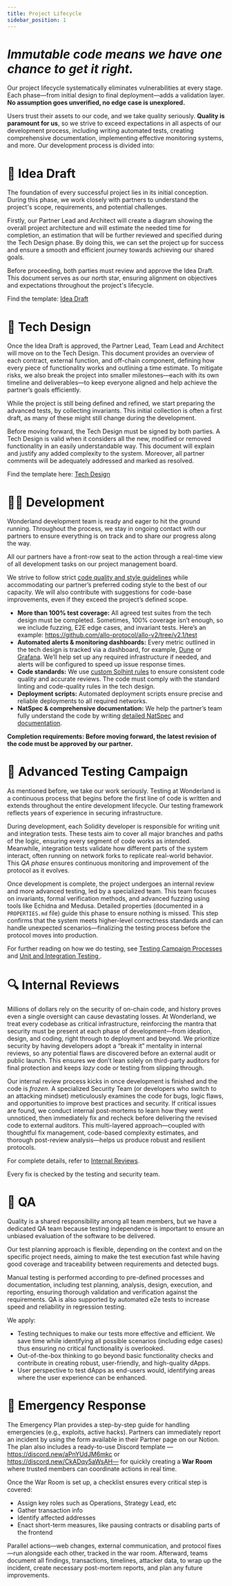 ```yaml
---
title: Project Lifecycle
sidebar_position: 1
---
```

# *Immutable code means we have one chance to get it right.*

Our project lifecycle systematically eliminates vulnerabilities at every stage. Each phase—from initial design to final deployment—adds a validation layer. **No assumption goes unverified, no edge case is unexplored.**

Users trust their assets to our code, and we take quality seriously. **Quality is paramount for us**, so we strive to exceed expectations in all aspects of our development process, including writing automated tests, creating comprehensive documentation, implementing effective monitoring systems, and more. Our development process is divided into:

# 🎨 Idea Draft

The foundation of every successful project lies in its initial conception. During this phase, we work closely with partners to understand the project's scope, requirements, and potential challenges. 

Firstly, our Partner Lead and Architect will create a diagram showing the overall project architecture and will estimate the needed time for completion, an estimation that will be further reviewed and specified during the Tech Design phase. By doing this, we can set the project up for success and ensure a smooth and efficient journey towards achieving our shared goals. 

Before proceeding, both parties must review and approve the Idea Draft. This document serves as our north star, ensuring alignment on objectives and expectations throughout the project's lifecycle.

Find the template: [Idea Draft](https://www.notion.so/Idea-Draft-1859a4c092c780ae8453f83898fa03b6?pvs=21)

# 📐 Tech Design

Once the Idea Draft is approved, the Partner Lead, Team Lead and Architect will move on to the Tech Design. This document provides an overview of each contract, external function, and off-chain component, defining how every piece of functionality works and outlining a time estimate. To mitigate risks, we also break the project into smaller milestones—each with its own timeline and deliverables—to keep everyone aligned and help achieve the partner’s goals efficiently.

While the project is still being defined and refined, we start preparing the advanced tests, by collecting invariants. This initial collection is often a first draft, as many of these might still change during the development.

Before moving forward, the Tech Design must be signed by both parties. A Tech Design is valid when it considers all the new, modified or removed functionality in an easily understandable way. This document will explain and justify any added complexity to the system. Moreover, all partner comments will be adequately addressed and marked as resolved.

Find the template here: [Tech Design](https://www.notion.so/Tech-Design-1859a4c092c780e08b2ddf022ab3e228?pvs=21)

# 👩‍💻 Development

Wonderland development team is ready and eager to hit the ground running. Throughout the process, we stay in ongoing contact with our partners to ensure everything is on track and to share our progress along the way.

All our partners have a front-row seat to the action through a real-time view of all development tasks on our project management board.

We strive to follow strict [code quality and style guidelines](https://www.notion.so/Wonderland-Solidity-Style-Guide-c5d8e9f8fa1349a797e30e1f053d130e?pvs=21) while accommodating our partner’s preferred coding style to the best of our capacity. We will also contribute with suggestions for code-base improvements, even if they exceed the project’s defined scope.

- **More than 100% test coverage:** All agreed test suites from the tech design must be completed. Sometimes, 100% coverage isn’t enough, so we include fuzzing, E2E edge cases, and invariant tests. Here’s an example: https://github.com/allo-protocol/allo-v2/tree/v2.1/test
- **Automated alerts & monitoring dashboards:** Every metric outlined in the tech design is tracked via a dashboard, for example, [Dune](https://dune.com/defi_wonderland/mev-bots) or [Grafana](https://snapshots.raintank.io/dashboard/snapshot/pdIYOBrhqixu0lpidVXH4dsEF1iwclMO?orgId=2). We’ll help set up any required infrastructure if needed, and alerts will be configured to speed up issue response times.
- **Code standards:** We use [custom Solhint rules](https://github.com/solhint-community/solhint-community) to ensure consistent code quality and accurate reviews. The code must comply with the standard linting and code-quality rules in the tech design.
- **Deployment scripts:** Automated deployment scripts ensure precise and reliable deployments to all required networks.
- **NatSpec & comprehensive documentation:** We help the partner’s team fully understand the code by writing [detailed NatSpec](https://github.com/defi-wonderland/hai-core/blob/dev/src/interfaces/ICollateralAuctionHouse.sol) and [documentation](https://docs.letsgethai.com/detailed/intro/hai.html).

**Completion requirements: Before moving forward, the latest revision of the code must be approved by our partner.**


# 🧪 Advanced Testing Campaign

As mentioned before, we take our work seriously. Testing at Wonderland is a continuous process that begins before the first line of code is written and extends throughout the entire development lifecycle. Our testing framework reflects years of experience in securing infrastructure.

During development, each Solidity developer is responsible for writing unit and integration tests. These tests aim to cover all major branches and paths of the logic, ensuring every segment of code works as intended. Meanwhile, integration tests validate how different parts of the system interact, often running on network forks to replicate real-world behavior. This *QA phase* ensures continuous monitoring and improvement of the protocol as it evolves.

Once development is complete, the project undergoes an internal review and more advanced testing, led by a specialized team. This team focuses on invariants, formal verification methods, and advanced fuzzing using tools like Echidna and Medusa. Detailed properties (documented in a `PROPERTIES.md` file) guide this phase to ensure nothing is missed. This step confirms that the system meets higher-level correctness standards and can handle unexpected scenarios—finalizing the testing process before the protocol moves into production.

For further reading on how we do testing, see [Testing Campaign Processes](https://www.notion.so/Testing-Campaign-Processes-1359a4c092c781acad22f0fb9322632b?pvs=21) and [Unit and Integration Testing ](https://www.notion.so/Unit-and-Integration-Testing-1359a4c092c7814ba93afac246d451f4?pvs=21).

# 🔍 Internal Reviews

Millions of dollars rely on the security of on-chain code, and history proves even a single oversight can cause devastating losses. At Wonderland, we treat every codebase as critical infrastructure, reinforcing the mantra that security must be present at each phase of development—from ideation, design, and coding, right through to deployment and beyond. We prioritize security by having developers adopt a “break it” mentality in internal reviews, so any potential flaws are discovered before an external audit or public launch. This ensures we don’t lean solely on third-party auditors for final protection and keeps *lazy* code or testing from slipping through.

Our internal review process kicks in once development is finished and the code is *frozen.* A specialized Security Team (or developers who switch to an attacking mindset) meticulously examines the code for bugs, logic flaws, and opportunities to improve best practices and security. If critical issues are found, we conduct internal post-mortems to learn how they went unnoticed, then immediately fix and recheck before delivering the revised code to external auditors. This multi-layered approach—coupled with thoughtful fix management, code-based complexity estimates, and thorough post-review analysis—helps us produce robust and resilient protocols.

For complete details, refer to [Internal Reviews](https://www.notion.so/Internal-Reviews-1589a4c092c78015948ce096dcbff31b?pvs=21).

Every fix is checked by the testing and security team.


# 👀 QA

Quality is a shared responsibility among all team members, but we have a dedicated QA team because testing independence is important to ensure an unbiased evaluation of the software to be delivered.

Our test planning approach is flexible, depending on the context and on the specific project needs, aiming to make the test execution fast while having good coverage and traceability between requirements and detected bugs. 

Manual testing is performed according to pre-defined processes and documentation, including test planning, analysis, design, execution, and reporting, ensuring thorough validation and verification against the requirements. QA is also supported by automated e2e tests to increase speed and reliability in regression testing.

We apply:

- Testing techniques to make our tests more effective and efficient. We save time while identifying all possible scenarios (including edge cases) thus ensuring no critical functionality is overlooked.
- Out-of-the-box thinking to go beyond basic functionality checks and contribute in creating robust, user-friendly, and high-quality dApps.
- User perspective to test dApps as end-users would, identifying areas where the user experience can be enhanced.

# 🚨 Emergency Response

The Emergency Plan provides a step-by-step guide for handling emergencies (e.g., exploits, active hacks). Partners can immediately report an incident by using the form available in their Partner page on our Notion. The plan also includes a ready-to-use Discord template —https://discord.new/aPnYUdJM6mkc or https://discord.new/CkADqy5aWsAH— for quickly creating a **War Room** where trusted members can coordinate actions in real time.

Once the War Room is set up, a checklist ensures every critical step is covered:

- Assign key roles such as Operations, Strategy Lead, etc
- Gather transaction info
- Identify affected addresses
- Enact short-term measures, like pausing contracts or disabling parts of the frontend

Parallel actions—web changes, external communication, and protocol fixes—run alongside each other, tracked in the war room. Afterward, teams document all findings, transactions, timelines, attacker data, to wrap up the incident, create necessary post-mortem reports, and plan any future improvements.